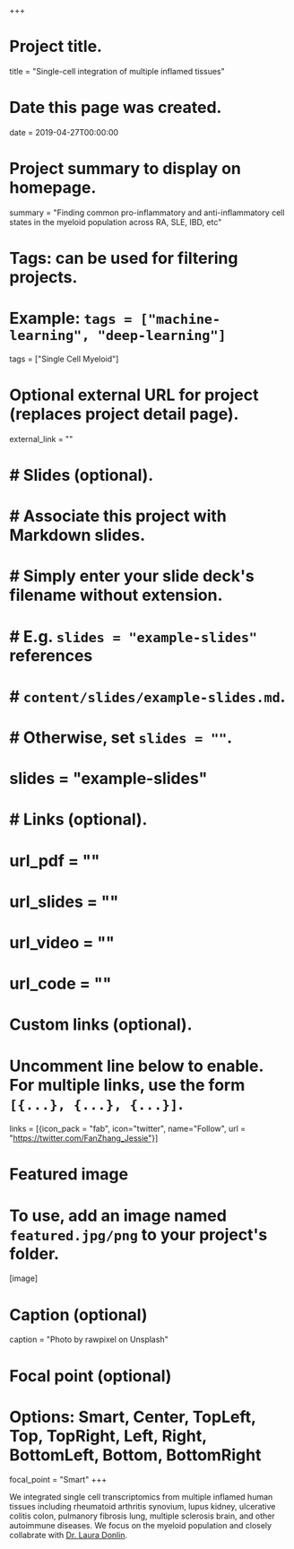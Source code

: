 +++
# Project title.
title = "Single-cell integration of multiple inflamed tissues"

# Date this page was created.
date = 2019-04-27T00:00:00

# Project summary to display on homepage.
summary = "Finding common pro-inflammatory and anti-inflammatory cell states in the myeloid population across RA, SLE, IBD, etc"

# Tags: can be used for filtering projects.
# Example: `tags = ["machine-learning", "deep-learning"]`
tags = ["Single Cell Myeloid"]

# Optional external URL for project (replaces project detail page).
external_link = ""

# # Slides (optional).
# #   Associate this project with Markdown slides.
# #   Simply enter your slide deck's filename without extension.
# #   E.g. `slides = "example-slides"` references 
# #   `content/slides/example-slides.md`.
# #   Otherwise, set `slides = ""`.
# slides = "example-slides"
# 
# # Links (optional).
# url_pdf = ""
# url_slides = ""
# url_video = ""
# url_code = ""

# Custom links (optional).
#   Uncomment line below to enable. For multiple links, use the form `[{...}, {...}, {...}]`.
links = [{icon_pack = "fab", icon="twitter", name="Follow", url = "https://twitter.com/FanZhang_Jessie"}]

# Featured image
# To use, add an image named `featured.jpg/png` to your project's folder. 
[image]
  # Caption (optional)
  caption = "Photo by rawpixel on Unsplash"
  
  # Focal point (optional)
  # Options: Smart, Center, TopLeft, Top, TopRight, Left, Right, BottomLeft, Bottom, BottomRight
  focal_point = "Smart"
+++

We integrated single cell transcriptomics from multiple inflamed human tissues including rheumatoid arthritis synovium, lupus kidney, ulcerative colitis colon, pulmanory fibrosis lung, multiple sclerosis brain, and other autoimmune diseases. We focus on the myeloid population and closely collabrate with [Dr. Laura Donlin](https://www.donlinlab.com/). 




